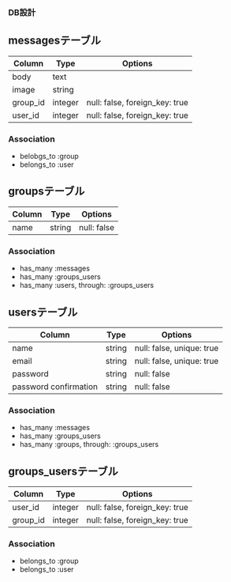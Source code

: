 ### DB設計

## messagesテーブル

|Column|Type|Options|
|------|----|-------|
|body|text| |
|image|string| |
|group_id|integer|null: false, foreign_key: true|
|user_id|integer|null: false, foreign_key: true|

### Association
- belobgs_to :group
- belongs_to :user


## groupsテーブル

|Column|Type|Options|
|------|----|-------|
|name|string|null: false|

### Association
- has_many :messages
- has_many :groups_users
- has_many :users, through: :groups_users


## usersテーブル

|Column|Type|Options|
|------|----|-------|
|name|string|null: false, unique: true|
|email|string|null: false, unique: true|
|password|string|null: false|
|password confirmation|string|null: false|

### Association
- has_many :messages
- has_many :groups_users
- has_many :groups, through: :groups_users


## groups_usersテーブル

|Column|Type|Options|
|------|----|-------|
|user_id|integer|null: false, foreign_key: true|
|group_id|integer|null: false, foreign_key: true|

### Association
- belongs_to :group
- belongs_to :user